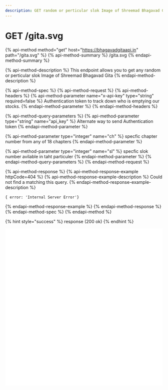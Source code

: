 ```yaml
---
description: GET random or perticular slok Image of Shreemad Bhagavad Gita
---
```


# GET /gita.svg

{% api-method method="get" host="https://bhagavadgitaapi.in" path="/gita.svg" %}
{% api-method-summary %}
/gita.svg
{% endapi-method-summary %}

{% api-method-description %}
This endpoint allows you to get any random or perticular slok Image of Shreemad Bhagavad Gita
{% endapi-method-description %}

{% api-method-spec %}
{% api-method-request %}
{% api-method-headers %}
{% api-method-parameter name="x-api-key" type="string" required=false %}
Authentication token to track down who is emptying our stocks.
{% endapi-method-parameter %}
{% endapi-method-headers %}

{% api-method-query-parameters %}
{% api-method-parameter type="string" name="api\_key" %}
Alternate way to send Authentication token
{% endapi-method-parameter %}

{% api-method-parameter type="integer" name="ch" %}
specfic chapter number from any of 18 chapters
{% endapi-method-parameter %}

{% api-method-parameter type="integer" name="sl" %}
specfic slok number avilable in taht particuler
{% endapi-method-parameter %}
{% endapi-method-query-parameters %}
{% endapi-method-request %}

{% api-method-response %}
{% api-method-response-example httpCode=404 %}
{% api-method-response-example-description %}
Could not find a matching this query.
{% endapi-method-response-example-description %}

```text
{ error: 'Internal Server Error'}
```
{% endapi-method-response-example %}
{% endapi-method-response %}
{% endapi-method-spec %}
{% endapi-method %}

{% hint style="success" %}
response \(200 ok\)
{% endhint %}

![shrimad bhagwat geeta adhyay 1 shlok 1](../.gitbook/assets/gita.svg)

